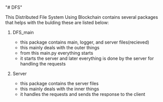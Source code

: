 "# DFS"

This Distributed File System Using Blockchain contains several packages that helps with the bulding these are listed below:

1. DFS_main
   - this package contains main, logger, and server files(recieved)
   - this mainly deals with the outer things
   - from this main.py everything starts
   - it starts the server and later everything is done by the server for handling the requests

2. Server
   - this package contains the server files
   - this mainly deals with the inner things
   - it handles the requests and sends the response to the client
